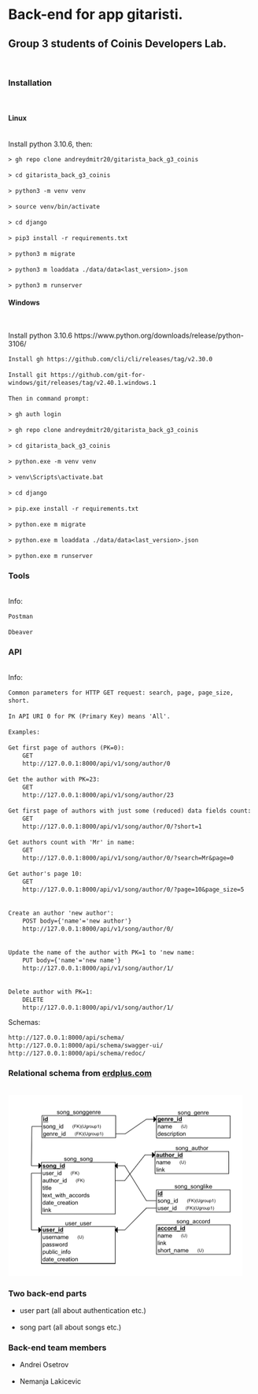 <h1> Back-end for app gitaristi. </h1>
<h2> Group 3 students of Coinis Developers Lab. </h2>
<br>

<h3> Installation </h3>
<br>
<h4> Linux </h4>
<br>
    Install python 3.10.6, then:

    > gh repo clone andreydmitr20/gitarista_back_g3_coinis

    > cd gitarista_back_g3_coinis

    > python3 -m venv venv

    > source venv/bin/activate

    > cd django

    > pip3 install -r requirements.txt

    > python3 m migrate

    > python3 m loaddata ./data/data<last_version>.json

    > python3 m runserver

<h4> Windows </h4>
<br>
<p>
    Install python 3.10.6 https://www.python.org/downloads/release/python-3106/

    Install gh https://github.com/cli/cli/releases/tag/v2.30.0

    Install git https://github.com/git-for-windows/git/releases/tag/v2.40.1.windows.1

    Then in command prompt:

    > gh auth login

    > gh repo clone andreydmitr20/gitarista_back_g3_coinis

    > cd gitarista_back_g3_coinis

    > python.exe -m venv venv

    > venv\Scripts\activate.bat

    > cd django

    > pip.exe install -r requirements.txt

    > python.exe m migrate

    > python.exe m loaddata ./data/data<last_version>.json

    > python.exe m runserver

</p>
<h3> Tools </h3>
<br>
    Info:

    Postman

    Dbeaver

<h3> API </h3>
<br>
    Info:
    
    Common parameters for HTTP GET request: search, page, page_size, short.
    
    In API URI 0 for PK (Primary Key) means 'All'.

    Examples:

    Get first page of authors (PK=0):
        GET
        http://127.0.0.1:8000/api/v1/song/author/0

    Get the author with PK=23:
        GET
        http://127.0.0.1:8000/api/v1/song/author/23

    Get first page of authors with just some (reduced) data fields count:
        GET
        http://127.0.0.1:8000/api/v1/song/author/0/?short=1

    Get authors count with 'Mr' in name:
        GET
        http://127.0.0.1:8000/api/v1/song/author/0/?search=Mr&page=0

    Get author's page 10:
        GET
        http://127.0.0.1:8000/api/v1/song/author/0/?page=10&page_size=5


    Create an author 'new author':
        POST body={'name'='new author'}
        http://127.0.0.1:8000/api/v1/song/author/0/


    Update the name of the author with PK=1 to 'new name:
        PUT body={'name'='new name'}
        http://127.0.0.1:8000/api/v1/song/author/1/


    Delete author with PK=1:
        DELETE
        http://127.0.0.1:8000/api/v1/song/author/1/

<p>
    Schemas:

    http://127.0.0.1:8000/api/schema/
    http://127.0.0.1:8000/api/schema/swagger-ui/
    http://127.0.0.1:8000/api/schema/redoc/

</p>
<h3> Relational schema from <a href="erdplus.com">erdplus.com</a> </h3>
<br>
<a href="./docs/gitaristi.erdplus">
    <img src="./docs/relational_schema.png" alt="relational schema">
</a>

<h3> Two back-end parts </h3>
    <ul>
        <li> user part (all about authentication etc.)</li>
        <br>
        <li> song part (all about songs etc.)</li>
    </ul>

<h3> Back-end team members </h3>
    <ul>
        <li> Andrei Osetrov </li>
        <br>
        <li> Nemanja Lakicevic </li>
    </ul>
